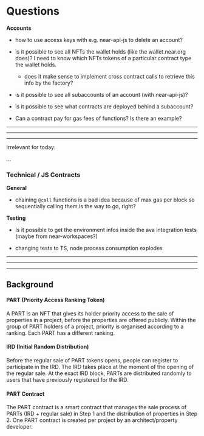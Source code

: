 # Questions

**Accounts**

- how to use access keys with e.g. near-api-js to delete an account?

- is it possible to see all NFTs the wallet holds (like the wallet.near.org does)?
  I need to know which NFTs tokens of a particular contract type the wallet holds.

  - does it make sense to implement cross contract calls to retrieve this info by the factory?

- is it possible to see all subaccounts of an account (with near-api-js)?

- is it possible to see what contracts are deployed behind a subaccount?

- Can a contract pay for gas fees of functions? Is there an example?

---

---

---

Irrelevant for today:

...

### Technical / JS Contracts

**General**

- chaining `@call` functions is a bad idea because of max gas per block so sequentially calling them is the way to go, right?

**Testing**

- Is it possible to get the environment infos inside the ava integration tests (maybe from near-workspaces?)

- changing tests to TS, node process consumption explodes

---

---

---

## Background

#### PART (Priority Access Ranking Token)

A PART is an NFT that gives its holder priority access to the sale of properties in a project, before
the properties are offered publicly. Within the group of PART holders of a project, priority is
organised according to a ranking. Each PART has a different ranking.

#### IRD (Initial Random Distribution)

Before the regular sale of PART tokens opens, people can register to participate in the IRD. The IRD
takes place at the moment of the opening of the regular sale. At the exact IRD block, PARTs are
distributed randomly to users that have previously registered for the IRD.

#### PART Contract

The PART contract is a smart contract that manages the sale process of PARTs (IRD + regular sale)
in Step 1 and the distribution of properties in Step 2. One PART contract is created per project by
an architect/property developer.
